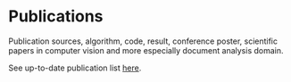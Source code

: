 Publications
===================

Publication sources, algorithm, code, result, conference poster, scientific papers in computer vision and more especially document analysis domain.

See up-to-date publication list [here](https://dblp.uni-trier.de/pers/hd/r/Rigaud:Christophe.html).

